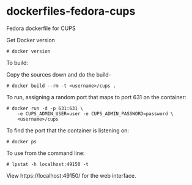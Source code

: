 dockerfiles-fedora-cups
========================

Fedora dockerfile for CUPS

Get Docker version

```
# docker version
```

To build:

Copy the sources down and do the build-

```
# docker build --rm -t <username>/cups .
```

To run, assigning a random port that maps to port 631 on the
container:

```
# docker run -d -p 631:631 \
	-e CUPS_ADMIN_USER=user -e CUPS_ADMIN_PASSWORD=password \
	<username>/cups
```

To find the port that the container is listening on:

```
# docker ps
```

To use from the command line:

```
# lpstat -h localhost:49150 -t
```

View https://localhost:49150/ for the web interface.
